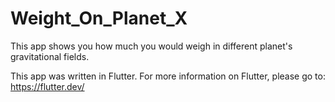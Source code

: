 # Weight_On_Planet_X
This app shows you how much you would weigh in different planet's gravitational fields. 

This app was written in Flutter. For more information on Flutter, please go to: https://flutter.dev/

